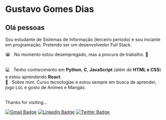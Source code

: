 # Gustavo Gomes Dias
## Olá pessoas
Sou estudante de Sistemas de Informação (terceiro período) e sou inciante em programação.
Pretendo ser um desenvolvedor Full Stack.

  😭 &nbsp; No momento estou desempregado, mas a procura de trabalho. 🙂
  
  <br/> 💻 &nbsp; Tenho conhecimento em **Python**, **C**, **JavaScript** (além de **HTML e CSS**) e estou aprendendo **React**.
  <br/> 💬 &nbsp; Sobre mim: Curso tecnologias e estou sempre em busca de aprender, jogo LoL e gosto de Animes e Mangás.
  
  <br/> Thanks for visiting...
  

[![Gmail Badge](https://img.shields.io/badge/-Gmail-c14438?style=flat-square&logo=Gmail&logoColor=white&link=01gustavodias@gmail.com)](01gustavodias@gmail.com)
[![Linkedin Badge](https://img.shields.io/badge/-LinkedIn-blue?style=flat-square&logo=Linkedin&logoColor=white&link=https://www.linkedin.com/in/gustavo-gomes-dias-4b410b1b3/)](https://www.linkedin.com/in/gustavo-gomes-dias-4b410b1b3/)
[![Twitter Badge](https://img.shields.io/badge/https://twitter.com/Di3Gustavo%20-%231DA1F2.svg?&style=for-the-badge&logo=Twitter&logoColor=white)](https://twitter.com/Di3Gustavo)
  
